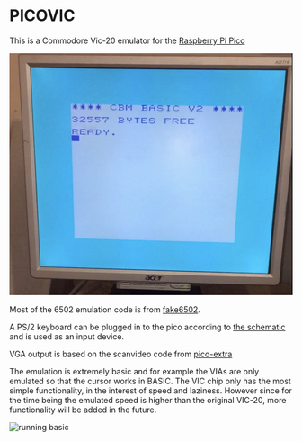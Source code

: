 # PICOVIC

This is a Commodore Vic-20 emulator for the [Raspberry Pi Pico](https://www.raspberrypi.org/products/raspberry-pi-pico/)

![Screen photo](basic.png)

Most of the 6502 emulation code is from [fake6502](http://rubbermallet.org/fake6502.c).

A PS/2 keyboard can be plugged in to the pico according to [the schematic](hardware/picovic.pdf) and is used as an input device.

VGA output is based on the scanvideo code from [pico-extra](https://github.com/raspberrypi/pico-extras/tree/master/src/common/pico_scanvideo)


The emulation is extremely basic and for example the VIAs are only emulated so that the cursor works in BASIC. The VIC chip only has the most simple functionality, in the interest of speed and laziness. However since for the time being the emulated speed is higher than the original VIC-20, more functionality will be added in the future.

![running basic](output.gif)